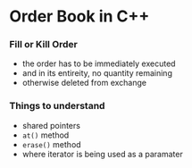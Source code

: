 # Order Book in C++

### Fill or Kill Order
- the order has to be immediately executed 
- and in its entireity, no quantity remaining
- otherwise deleted from exchange


### Things to understand
- shared pointers
- `at()` method
- `erase()` method
- where iterator is being used as a paramater